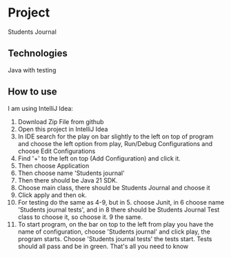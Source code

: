 # Project

Students Journal

## Technologies
Java with testing
## How to use
I am using IntelliJ Idea:
1. Download Zip File from github
2. Open this project in IntelliJ Idea
3. In IDE search for the play on bar slightly to the left on top of program and choose the left option from play, Run/Debug Configurations and choose Edit Configurations
4. Find '+' to the left on top (Add Configuration) and click it.
5. Then choose Application
6. Then choose name 'Students journal'
7. Then there should be Java 21 SDK.
8. Choose main class, there should be Students Journal and choose it
9. Click apply and then ok.
10. For testing do the same as 4-9, but in 5. choose Junit, in 6 choose name 'Students journal tests', and in 8 there should be Students Journal Test class to choose it, so choose it. 9 the same.
11. To start program, on the bar on top to the left from play you have the name of configuration, choose 'Students journal' and click play, the program starts. Choose 'Students journal tests' the tests start.
Tests should all pass and be in green. That's all you need to know
